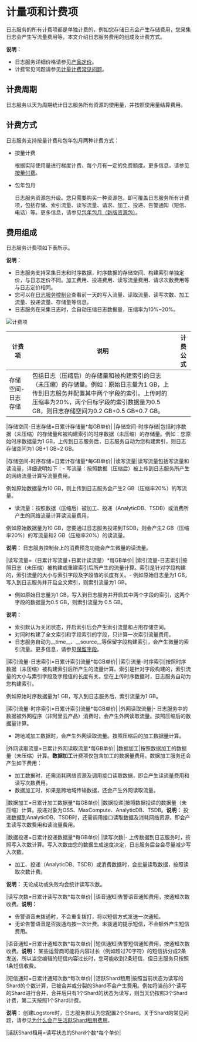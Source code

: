 # 计量项和计费项

日志服务的所有计费项都是单独计费的，例如您存储日志会产生存储费用，您采集日志会产生写流量费用等。本文介绍日志服务费用的组成及计费方式。

**说明：**

-   日志服务详细价格请参见[产品定价](https://www.aliyun.com/price/product?spm=a2c4g.11186623.2.11.66cd2aab6wAn6p#/sls/detail)。
-   计费常见问题请参见[计量计费常见问题](/cn.zh-CN/产品定价/常见问题/计量计费常见问题.md)。

## 计费周期

日志服务以天为周期统计日志服务所有资源的使用量，并按照使用量结算费用。

## 计费方式

日志服务支持按量计费和包年包月两种计费方式：

-   按量计费

    根据实际使用量进行梯度计费，每个月有一定的免费额度。更多信息，请参见[按量付费](/cn.zh-CN/产品定价/按量付费.md)。

-   包年包月

    日志服务资源包升级。您只需要购买一种资源包，即可覆盖日志服务所有计费项，包括存储、索引流量、读写流量、请求、加工、投递、告警通知（短信、电话）等。更多信息，请参见[包年包月（新版资源包）](/cn.zh-CN/产品定价/包年包月（新版资源包）.md)。


## 费用组成

日志服务计费项如下表所示。

**说明：**

-   日志服务支持采集日志和时序数据，时序数据的存储空间、构建索引单独定价，与日志定价不同。加工费用、投递费用、读写流量费用、请求次数费用等与日志定价相同。
-   您可以在[日志服务控制台](https://sls.console.aliyun.com)查看前一天的写入流量、读取流量、读写次数、加工流量、投递流量、存储量等信息。
-   日志服务在采集日志时，会自动压缩日志数据量，压缩率为10%~20%。

![计费项](https://static-aliyun-doc.oss-accelerate.aliyuncs.com/assets/img/zh-CN/6693052161/p238972.png)

|计费项|说明|计费公式|
|---|--|----|
|存储空间-日志存储|包括日志（压缩后）的存储量和被构建索引的日志（未压缩）的存储量。例如：原始日志量为1 GB，上传到日志服务并配置其中两个字段的索引。上传时的压缩率为20%，两个目标字段的索引数据量为0.5 GB，则日志存储空间为0.2 GB+0.5 GB=0.7 GB。

|存储空间-日志存储=日累计存储量\*每GB单价|
|存储空间-时序存储|包括时序数据（未压缩）的存储量和被构建索引的时序数据（未压缩）的存储量。例如：您原始时序数据量为1 GB，上传到日志服务后，日志服务自动为您构建索引，则日志存储空间为1 GB+1 GB=2 GB。

|存储空间-时序存储=日累计存储量\*每GB单价|
|读写流量|读写流量包括写流量和读流量，详细说明如下：-   写流量：按照数据（压缩后）被上传到日志服务所产生的网络流量计算写流量费用。

例如原始数据量为10 GB，则上传到日志服务会产生2 GB（压缩率20%）的写流量。

-   读流量：按照数据（压缩后）被加工、投递（AnalyticDB、TSDB）或消费所产生的网络流量计算读流量费用。

例如原始数据量为10 GB，您要通过日志服务投递到TSDB，则会产生2 GB（压缩率20%）的写流量和2 GB（压缩率20%）的读流量。


**说明：** 日志服务控制台上的消费预览功能会产生微量的读流量。

|读写流量=（日累计写流量+日累计读流量）\*每GB单价|
|索引流量-日志索引|按照日志（未压缩）被构建或重建索引后所产生的流量计算。索引是针对字段构建的，索引流量的大小与索引字段及字段值的长度有关。-   例如原始日志量为1 GB，写入到日志服务并开启全文索引，则索引流量为1 GB。
-   例如原始日志量为1 GB，写入到日志服务并开启其中两个字段的索引，这两个字段的数据量为0.5 GB，则索引流量为 0.5 GB。

**说明：**

-   索引默认为关闭状态，开启索引后会产生索引流量和占用存储空间。
-   对同时构建了全文索引和字段索引的字段，只计算一次索引流量费用。
-   日志服务自动为\_\_time\_\_、\_\_source\_\_等保留字段构建索引，会产生微量的索引流量。更多信息，请参见[保留字段](/cn.zh-CN/产品简介/限制说明/保留字段.md)。

|索引流量-日志索引=日累计索引流量\*每GB单价|
|索引流量-时序索引|按照时序数据（未压缩）被构建索引后所产生的流量计算。索引是针对字段构建的，索引流量的大小与索引字段及字段值的长度有关。您在上传时序数据时，日志服务自动为您构建索引。

例如原始时序数据量为1 GB，写入到日志服务后，索引流量为1 GB。

|索引流量-时序索引=日累计索引流量\*每GB单价|
|外网读取流量|-   日志服务中的数据被外网程序（非阿里云产品）消费时，会产生外网读取流量。按照压缩后的数据量计算。
-   跨地域加工数据时，会产生外网读取流量。按照压缩后的加工数据量计算。

|外网读取流量=日累计外网读取流量\*每GB单价|
|数据加工|按照数据加工的数据量（未压缩）计算。**数据加工**计费项仅包含加工的数据量费用。数据加工服务还会产生如下费用：

-   加工数据时，还需消耗网络资源及调用接口读取数据，即会产生读流量费用和读写次数费用。
-   数据加工时，如果是跨地域传输数据，还会产生外网读取流量。

|数据加工=日累计加工数据量\*每GB单价|
|数据投递|按照数据投递的数据量（未压缩）计算。投递对象为OSS、MaxCompute、AnalyticDB、TSDB。**说明：** 投递数据到AnalyticDB、TSDB时，还需调用接口读取数据及消耗网络资源，即会产生读写次数费用和读流量费用。

|数据投递=日累计投递数据量\*每GB单价|
|读写次数|-   上传数据到日志服务时，按照写入次数计算。写入次数由您的数据生成速度决定，日志服务后台会尽量减少写入次数。
-   加工、投递（AnalyticDB、TSDB）或消费数据时，会批量读取数据，按照读取次数计费。

**说明：** 无论成功或失败均会统计读写次数。

|读写次数=日累计读写次数\*每次单价|
|语音通知|告警语音通知费用，按通知次数收费。**说明：**

-   告警语音未拨通时，不会重复拨打，将以短信方式发送一次通知。
-   无论告警语音是否拨通均按一次计费。未拨通的提示短信，不会额外产生短信费用。

|语音通知=日累计通知次数\*每次单价|
|短信通知|告警短信通知费用，按通知次数收费。**说明：** 某些运营商可能将内容过长（例如超过70字符）的短信拆分成2条发送，所以当您编辑的短信内容过长时，您可能收到2条短信，但日志服务只按照1条短信收费。

|短信通知=日累计通知次数\*每次单价|
|活跃Shard租用|按照当前状态为读写的Shard的个数计算，已被合并或分裂的Shard不会产生费用。例如将当前3个读写的Shard进行合并，合并后只有1个Shard的状态为读写，则当天仍按照3个Shard计费，第二天按照1个Shard计费。

**说明：** 创建Logstore时，日志服务默认为您配置2个Shard。关于Shard的常见问题，请参见[为什么会产生活跃Shard租用费用](/cn.zh-CN/产品定价/常见问题/为什么会产生活跃Shard租用费用？.md)。

|活跃Shard租用=读写状态的Shard个数\*每个单价|


